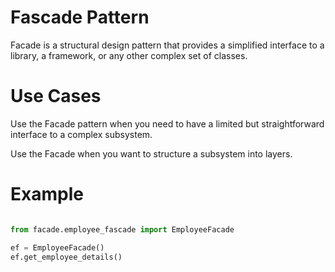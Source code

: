 # Fascade Pattern

Facade is a structural design pattern that provides a 
simplified interface to a library, a framework, or any other complex set of classes.


# Use Cases

Use the Facade pattern when you need to have a limited but straightforward interface to a complex subsystem.

Use the Facade when you want to structure a subsystem into layers.


# Example

```python

from facade.employee_fascade import EmployeeFacade

ef = EmployeeFacade()
ef.get_employee_details()

```